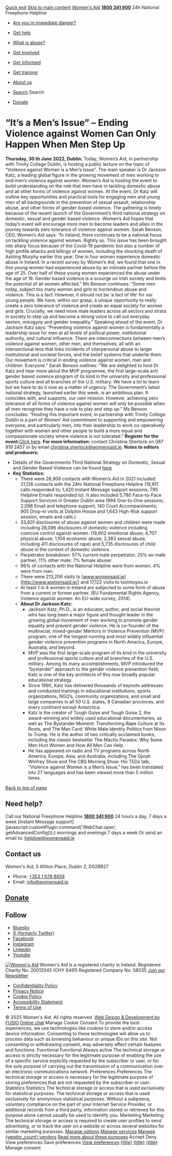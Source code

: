 [Quick exit](https://www.womensaid.ie/get-informed/news-events/media-releases/its-a-mens-issue-ending-violence-against-women-can-only-happen-when-men-step-up/#exit)
[Skip to main content](https://www.womensaid.ie/get-informed/news-events/media-releases/its-a-mens-issue-ending-violence-against-women-can-only-happen-when-men-step-up/#pagecontent "Skip to main content")
[Women's Aid](https://www.womensaid.ie/)
**[1800 341 900](tel:1800341900)** 24h National Freephone Helpline
  * [Are you in immediate danger?](https://www.womensaid.ie/are-you-in-immediate-danger/)
  * [Get help](https://www.womensaid.ie/get-help/)
  * [What is abuse?](https://www.womensaid.ie/what-is-abuse/)
  * [Get involved](https://www.womensaid.ie/get-involved/)
  * [Get informed](https://www.womensaid.ie/get-informed/)
  * [Get training](https://www.womensaid.ie/get-training/)
  * [About us](https://www.womensaid.ie/about-us/)


  * [Search](https://www.womensaid.ie/get-informed/news-events/media-releases/its-a-mens-issue-ending-violence-against-women-can-only-happen-when-men-step-up/)
Search
  * [Donate](https://www.womensaid.ie/get-involved/donate/)


# “It’s a Men’s Issue” – Ending Violence against Women Can Only Happen When Men Step Up
**Thursday, 30 th June 2022, Dublin:** Today, Women’s Aid, in partnership with Trinity College Dublin, is hosting a public lecture on the topic of “Violence against Women is a Men’s Issue”. The main speaker is Dr Jackson Katz, a leading global figure in the growing movement of men working to end men’s violence against women. Women’s Aid is hosting the event to build understanding on the role that men have in tackling domestic abuse and all other forms of violence against women. At the event, Dr Katz will outline key opportunities and practical tools for engaging men and young men of all backgrounds in the prevention of sexual assault, relationship abuse, and other forms of gender-based violence. The gathering is timely because of the recent launch of the Government’s third national strategy on domestic, sexual and gender based violence. Women’s Aid hopes that today’s event will encourage more men to become leaders and allies in the journey towards zero tolerance of violence against women.
Sarah Benson, CEO, Women’s Aid says:
“In Ireland, there continues to be a national focus on tackling violence against women. Rightly so. This issue has been brought into sharp focus because of the Covid-19 pandemic but also a number of high profile attacks and killings of women, including the shocking death of Ashling Murphy earlier this year. One in four women experience domestic abuse in Ireland. In a recent survey by Women’s Aid, we found that one in five young women had experienced abuse by an intimate partner before the age of 25. Over half of these young women experienced the abuse under the age of 18. Gender based violence is a scourge on Irish society and limits the potential of all women affected.”
Ms Benson continues:
“Some men today, subject too many women and girls to horrendous abuse and violence. This is a fact. However, it should not be ‘a fact of life’ for our young people. We have, within our grasp, a unique opportunity to really create a zero tolerance of violence and create an equal society for women and girls. Crucially, we need more male leaders across all sectors and strata in society to step up and become a strong voice to call out everyday sexism, misogyny and gender inequality.”
Speaking ahead of the event, Dr Jackson Katz says:
“Preventing violence against women is fundamentally a leadership issue for men at all levels of political power, institutional authority, and cultural influence. There are interconnections between men’s violence against women, other men, and themselves, all with an intersectional lens that links incidents of interpersonal abuse to larger institutional and societal forces, and the belief systems that underlie them. Our movement is critical in ending violence against women, men and children. Everyone.”
Sarah Benson outlines:
“We are delighted to host Dr Katz and hear more about the MVP programme, the first large-scale anti gender based violence program of its kind in the university and professional sports culture and all branches of the U.S. military. We have a lot to learn but we have to do it now as a matter of urgency. The Government’s latest national strategy, launched earlier this week, is an ambitious plan. It coincides with, and supports, our own mission. However, achieving zero tolerance of all forms of violence against women will only be possible when all men recognise they have a role to play and step up.”
Ms Benson concludes:
“Hosting this important event, in partnership with Trinity College Dublin is a part of Women’ Aid commitment to supporting and empowering everyone, and particularly men, into their leadership to work co-operatively together with women and other people to build a more equal and compassionate society where violence is not tolerated.”
**Register for the event:**[Click here](https://www.eventbrite.ie/e/violence-against-women-is-a-mens-issue-lecture-by-jackson-katz-phd-tickets-339939918447).
**For more information:** contact Christina Sherlock on 087 919 2457 or by email christina.sherlock@womensaid.ie.
**Notes to editors and producers:**
  * Details of the Governments Third National Strategy on Domestic, Sexual and Gender Based Violence can be found [here](https://www.gov.ie/en/campaigns/fb746-zero-tolerance/)
  * **Key Statistics:**
    * There were 26,906 contacts with Women’s Aid in 2021 included: 21,126 contacts with the 24hr National Freephone Helpline (18,911 calls responded to; 1,420 Instant Message support sessions; 795 Helpline Emails responded to). It also included 5,780 Face-to-Face Support Services in Greater Dublin area (994 One-to-One sessions; 2,098 Email and telephone support; 140 Court Accompaniments; 905 Drop-in visits at Dolphin House and 1,643 High-Risk support session, emails and calls.)
    * 33,831 disclosures of abuse against women and children were made including 28,096 disclosures of domestic violence including coercive control against women. (19,902 emotional abuse; 4,707 physical abuse; 1,104 economic abuse; 2,383 sexual abuse, including 411 disclosures of rape) and 5,735 disclosures of child abuse in the context of domestic violence.
    * Perpetrator breakdown: 57% current male perpetrator; 25% ex-male partner; 11% other male; 7% female abuser.
    * 96% of contacts with the National Helpline were from women. 4% were from men.
    * There were 213,206 visits to [www.womensaid.ie](http://www.womensaid.ie/) and 17,122 visits to toointoyou.ie
    * At least 1 in 4 women in Ireland are subjected to some form of abuse from a current or former partner. (EU Fundamental Rights Agency, Violence against women: An EU-wide survey, 2014).
    * **About Dr Jackson Katz:**
      * Jackson Katz, Ph.D., is an educator, author, and social theorist who has long been a major figure and thought leader in the growing global movement of men working to promote gender equality and prevent gender violence. He is co-founder of the multiracial, mixed-gender Mentors in Violence Prevention (MVP) program, one of the longest-running and most widely influential gender violence prevention programs in North America, Europe, Australia, and beyond.
      * MVP was the first large-scale program of its kind in the university and professional sports culture and all branches of the U.S. military. Among its many accomplishments, MVP introduced the “bystander” approach to the gender violence prevention field; Katz is one of the key architects of this now broadly popular educational strategy.
      * Since 1990, Katz has delivered thousands of keynote addresses and conducted trainings in educational institutions, sports organizations, NGO’s, community organizations, and small and large companies in all 50 U.S. states, 8 Canadian provinces, and every continent except Antarctica.
      * Katz is the creator of Tough Guise and Tough Guise 2, the award-winning and widely used educational documentaries, as well as The Bystander Moment: Transforming Rape Culture at Its Roots, and The Man Card: White Male Identity Politics from Nixon to Trump. He is the author of two critically acclaimed books, including the classic bestseller The Macho Paradox: Why Some Men Hurt Women and How All Men Can Help.
      * He has appeared on radio and TV programs across North America, Europe, Asia, and Australia, including The Oprah Winfrey Show and The CBS Morning Show. His TEDx talk, “Violence against Women is a Men’s Issue,” has been translated into 27 languages and has been viewed more than 5 million times.


[Back to top of page](https://www.womensaid.ie/get-informed/news-events/media-releases/its-a-mens-issue-ending-violence-against-women-can-only-happen-when-men-step-up/#top)
## Need help?
Call our National Freephone Helpline **[1800 341 900](tel:1800341900)** 24 hours a day, 7 days a week 
[Instant Message support](javascript:customPlugin.command\('WebChat.open', getAdvancedConfig\(\)\);) mornings and evenings 7 days a week
Or send an email to: helpline@womensaid.ie
## Contact us
Women's Aid, 5 Wilton Place, Dublin 2, D02RR27
  * Phone: [+353 1 678 8858](tel:+35316788858)
  * Email: info@womensaid.ie


## [Donate](https://www.womensaid.ie/get-involved/donate/)
## Follow
  * [Bluesky](https://bsky.app/profile/womensaidireland.bsky.social)
  * [X (formerly Twitter)](https://x.com/Womens_Aid)
  * [Facebook](https://www.facebook.com/womensaid.ie)
  * [Instagram](https://www.instagram.com/womens.aid)
  * [Linkedin](https://www.linkedin.com/company/women's-aid/)
  * [Youtube](https://www.youtube.com/@womensaidireland)


[![Women's Aid](https://www.womensaid.ie/app/themes/womensaidsage9/resources/assets/img/womens-aid-logo-white.svg)](https://www.womensaid.ie/get-informed/news-events/media-releases/its-a-mens-issue-ending-violence-against-women-can-only-happen-when-men-step-up/)
Women's Aid is a registered charity in Ireland.
Registered Charity No: 20012045 (CHY 6491) Registered Company No: 58035
[Join our Newsletter](https://www.womensaid.ie/get-informed/news-events/newsletter/)
  * [Confidentiality Policy](https://www.womensaid.ie/about-us/compliance/confidentiality-policy/)
  * [Privacy Notice](https://www.womensaid.ie/about-us/compliance/privacy-notice/)
  * [Cookie Policy](https://www.womensaid.ie/about-us/compliance/cookie-policy/)
  * [Accessibility Statement](https://www.womensaid.ie/about-us/compliance/accessibility-statement/)
  * [Terms of Use](https://www.womensaid.ie/about-us/compliance/terms-of-use/)


© 2025 Women's Aid. All rights reserved. [Web Design & Development by FUSIO](https://www.fusio.net/?utm_source=WomensAid&utm_medium=Website&utm_campaign=ClientLinks)
[Online chat](https://www.womensaid.ie/get-informed/news-events/media-releases/its-a-mens-issue-ending-violence-against-women-can-only-happen-when-men-step-up/#chat)
Manage Cookie Consent
To provide the best experiences, we use technologies like cookies to store and/or access device information. Consenting to these technologies will allow us to process data such as browsing behaviour or unique IDs on this site. Not consenting or withdrawing consent, may adversely affect certain features and functions.
Functional Functional Always active 
The technical storage or access is strictly necessary for the legitimate purpose of enabling the use of a specific service explicitly requested by the subscriber or user, or for the sole purpose of carrying out the transmission of a communication over an electronic communications network.
Preferences Preferences
The technical storage or access is necessary for the legitimate purpose of storing preferences that are not requested by the subscriber or user.
Statistics Statistics
The technical storage or access that is used exclusively for statistical purposes. The technical storage or access that is used exclusively for anonymous statistical purposes. Without a subpoena, voluntary compliance on the part of your Internet Service Provider, or additional records from a third party, information stored or retrieved for this purpose alone cannot usually be used to identify you.
Marketing Marketing
The technical storage or access is required to create user profiles to send advertising, or to track the user on a website or across several websites for similar marketing purposes.
[Manage options](https://www.womensaid.ie/get-informed/news-events/media-releases/its-a-mens-issue-ending-violence-against-women-can-only-happen-when-men-step-up/) [Manage services](https://www.womensaid.ie/get-informed/news-events/media-releases/its-a-mens-issue-ending-violence-against-women-can-only-happen-when-men-step-up/) [Manage {vendor_count} vendors](https://www.womensaid.ie/get-informed/news-events/media-releases/its-a-mens-issue-ending-violence-against-women-can-only-happen-when-men-step-up/) [Read more about these purposes](https://cookiedatabase.org/tcf/purposes/)
Accept Deny View preferences Save preferences [View preferences](https://www.womensaid.ie/get-informed/news-events/media-releases/its-a-mens-issue-ending-violence-against-women-can-only-happen-when-men-step-up/)
[{title}](https://www.womensaid.ie/get-informed/news-events/media-releases/its-a-mens-issue-ending-violence-against-women-can-only-happen-when-men-step-up/) [{title}](https://www.womensaid.ie/get-informed/news-events/media-releases/its-a-mens-issue-ending-violence-against-women-can-only-happen-when-men-step-up/) [{title}](https://www.womensaid.ie/get-informed/news-events/media-releases/its-a-mens-issue-ending-violence-against-women-can-only-happen-when-men-step-up/)
Manage consent
